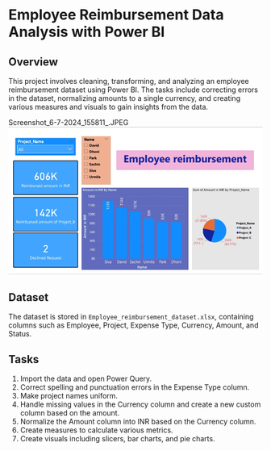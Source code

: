 # Employee Reimbursement Data Analysis with Power BI

## Overview

This project involves cleaning, transforming, and analyzing an employee reimbursement dataset using Power BI. The tasks include correcting errors in the dataset, normalizing amounts to a single currency, and creating various measures and visuals to gain insights from the data.

Screenshot_6-7-2024_155811_.JPEG
![Employee Reimbursement Chart](./Screenshot_6-7-2024_155811_.JPEG)


## Dataset

The dataset is stored in `Employee_reimbursement_dataset.xlsx`, containing columns such as Employee, Project, Expense Type, Currency, Amount, and Status.

## Tasks

1. Import the data and open Power Query.
2. Correct spelling and punctuation errors in the Expense Type column.
3. Make project names uniform.
4. Handle missing values in the Currency column and create a new custom column based on the amount.
5. Normalize the Amount column into INR based on the Currency column.
6. Create measures to calculate various metrics.
7. Create visuals including slicers, bar charts, and pie charts.

